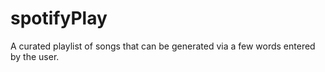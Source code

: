 # spotifyPlay
A curated playlist of songs that can be generated via a few words entered by the user.
